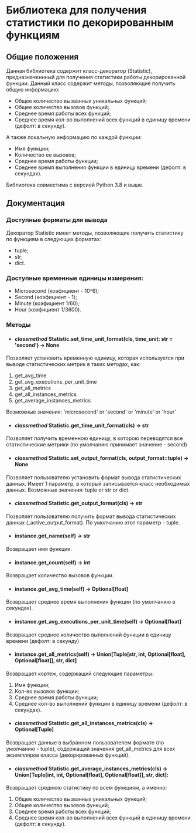 # Библиотека для получения статистики по декорированным функциям

## Общие положения

Данная библиотека содержит класс-декоратор (Statistic), предназначеннный для 
получения статистики работы декорированной функции. Данный класс содержит методы,
позволяющие получить общую информацию: 

- Общее количество вызванных уникальных функций;
- Общее количество вызовов функций;
- Среднее время работы всех функций;
- Среднее время кол-во выполнений всех функций в единицу времени (дефолт: в секунду).

А также локальную информацию по каждой функции:

- Имя функции;
- Количество ее вызовов;
- Среднее время работы функции;
- Среднее время выполнения функции в единицу времени (дефолт: в секундах).

Библиотека совместима с версией Python 3.8 и выше.

## Документация

### Доступные форматы для вывода

Декоратор Statistic имеет методы, позволяющие получить статистику по функциям в следующих форматах:

- tuple;
- str;
- dict.
 
### Доступные временные единицы измерения:

- Microsecond (коэфициент - 10^6);
- Second (коэфициент - 1);
- Minute (коэфициент 1/60);
- Hour (коэфициент 1/3600).

### Методы 

- #### *classmethod* Statistic.set_time_unit_format(cls, time_unit: str = 'second') -> None 
Позволяет установить временную единицу, которая используется при выводе 
статистических метрик в таких методах, как:
1) get_avg_time
2) get_avg_executions_per_unit_time
3) get_all_metrics
4) get_all_instances_metrics
5) get_average_instances_metrics

Возможные значения: 'microsecond' or 'second' or 'minute' or 'hour'
- #### *classmethod* Statistic.get_time_unit_format(cls) -> str
Позволяет получить временною единицу, в которою переводятся все статистические метрики
(по умолчанию принимает значение - second)

- #### *classmethod* Statistic.set_output_format(cls, output_format=tuple) -> None
Позволяет пользователю установить формат вывода статистических данных.
Имеет 1 параметр, в который записывается класс необходимых данных.
Возможные значения: tuple or str or dict.

- #### *classmethod* Statistic.get_output_format(cls) -> str
Позволяет пользователю получить формат вывода статистических данных (_active_output_format).
По умолчанию этот параметр - tuple.

- #### instance.get_name(self) -> str
Возвращает имя функции.

- #### instance.get_count(self) -> int
Возвращает количество вызовов функции.

- #### instance.get_avg_time(self) -> Optional[float]
Возвращает среднее время выполнения функции (по умолчанию в секундах).

- #### instance.get_avg_executions_per_unit_time(self) -> Optional[float]
Возвращает среднее количество выполнений функции в единицу времени (дефолт: в секунду)

- #### instance.get_all_metrics(self) -> Union[Tuple[str, int, Optional[float], Optional[float]], str, dict]
Возвращает кортеж, содержащий следующие параметры:
1) Имя функции;
2) Кол-во вызовов функции;
3) Среднее время работы функции;
4) Среднее кол-во выполнений функции в единицу времени (дефолт: в секундах).

- #### *classmethod* Statistic.get_all_instances_metrics(cls) -> Optional[Tuple]
Возвращает данные в выбранном пользователем формате (по умолчанию - tuple),
содержащий значения get_all_metrics для всех экземпляров класса (декорированных функций).

- #### *classmethod* Statistic.get_average_instances_metrics(cls) -> Union[Tuple[int, int, Optional[float], Optional[float]], str, dict]:
Возвращает среднюю статистику по всем функциям, а именно:
1) Общее количество вызванных уникальных функций;
2) Общее количество вызовов функций;
3) Среднее время работы всех функций;
4) Среднее время кол-во выполнений всех функций в единицу времени (дефолт: в секунду).
